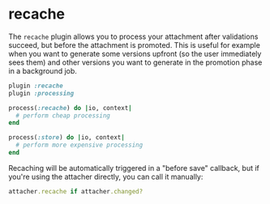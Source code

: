 # recache

The `recache` plugin allows you to process your attachment after validations
succeed, but before the attachment is promoted. This is useful for example when
you want to generate some versions upfront (so the user immediately sees them)
and other versions you want to generate in the promotion phase in a background
job.

```rb
plugin :recache
plugin :processing

process(:recache) do |io, context|
  # perform cheap processing
end

process(:store) do |io, context|
  # perform more expensive processing
end
```

Recaching will be automatically triggered in a "before save" callback, but if
you're using the attacher directly, you can call it manually:

```rb
attacher.recache if attacher.changed?
```
